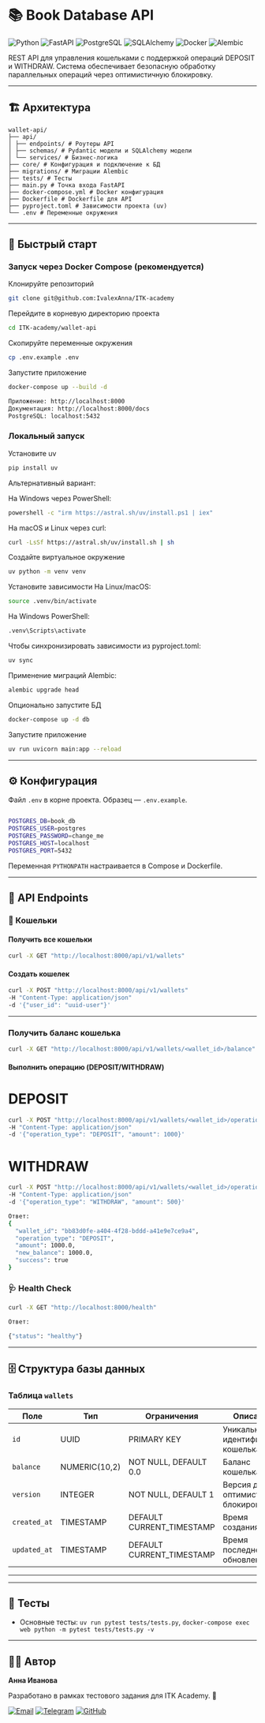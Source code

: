 # 📚 Book Database API

![Python](https://img.shields.io/badge/Python-3.12+-blue?logo=python)
![FastAPI](https://img.shields.io/badge/FastAPI-0.104+-green?logo=fastapi)
![PostgreSQL](https://img.shields.io/badge/PostgreSQL-13+-blue?logo=postgresql)
![SQLAlchemy](https://img.shields.io/badge/SQLAlchemy-2.0+-red)
![Docker](https://img.shields.io/badge/Docker-✓-blue?logo=docker)
![Alembic](https://img.shields.io/badge/Alembic-✓-yellow)

REST API для управления кошельками с поддержкой операций DEPOSIT и WITHDRAW. Система обеспечивает безопасную обработку параллельных операций через оптимистичную блокировку.

---

## 🏗 Архитектура

```
wallet-api/
├── api/
│ ├── endpoints/ # Роутеры API
│ ├── schemas/ # Pydantic модели и SQLAlchemy модели
│ └── services/ # Бизнес-логика
├── core/ # Конфигурация и подключение к БД
├── migrations/ # Миграции Alembic
├── tests/ # Тесты
├── main.py # Точка входа FastAPI
├── docker-compose.yml # Docker конфигурация
├── Dockerfile # Dockerfile для API
├── pyproject.toml # Зависимости проекта (uv)
└── .env # Переменные окружения

```
---

## 🚀 Быстрый старт

### Запуск через Docker Compose (рекомендуется)

Клонируйте репозиторий
```bash
git clone git@github.com:IvalexAnna/ITK-academy
```
Перейдите в корневую директорию проекта

```bash
cd ITK-academy/wallet-api
```

Скопируйте переменные окружения
```bash
cp .env.example .env
```
Запустите приложение
```bash
docker-compose up --build -d
```
```bash
Приложение: http://localhost:8000
Документация: http://localhost:8000/docs
PostgreSQL: localhost:5432
```
### Локальный запуск
Установите uv
```bash
pip install uv
```
Альтернативный вариант:

На Windows через PowerShell:
```bash
powershell -c "irm https://astral.sh/uv/install.ps1 | iex"
```
На macOS и Linux через curl:
```bash
curl -LsSf https://astral.sh/uv/install.sh | sh
```

Создайте виртуальное окружение 
```bash
uv python -m venv venv
```
Установите зависимости
На Linux/macOS:
```bash
source .venv/bin/activate
```
На Windows PowerShell:
```bash
.venv\Scripts\activate
```
Чтобы синхронизировать зависимости из pyproject.toml:
```bash
uv sync
```
Применение миграций Alembic:
```bash
alembic upgrade head
```
Опционально запустите БД
```bash
docker-compose up -d db
```

Запустите приложение
```bash
uv run uvicorn main:app --reload
```
---

## ⚙️ Конфигурация

Файл `.env` в корне проекта. Образец — `.env.example`.
```bash

POSTGRES_DB=book_db
POSTGRES_USER=postgres
POSTGRES_PASSWORD=change_me
POSTGRES_HOST=localhost
POSTGRES_PORT=5432
```
Переменная `PYTHONPATH` настраивается в Compose и Dockerfile.

---

## 📡 API Endpoints

### 👛 Кошельки

#### Получить все кошельки
```bash
curl -X GET "http://localhost:8000/api/v1/wallets"
```

#### Создать кошелек
```bash
curl -X POST "http://localhost:8000/api/v1/wallets"
-H "Content-Type: application/json"
-d '{"user_id": "uuid-user"}'
```

---

### Получить баланс кошелька
```bash
curl -X GET "http://localhost:8000/api/v1/wallets/<wallet_id>/balance"
```

#### Выполнить операцию (DEPOSIT/WITHDRAW)
# DEPOSIT
```bash
curl -X POST "http://localhost:8000/api/v1/wallets/<wallet_id>/operations"
-H "Content-Type: application/json"
-d '{"operation_type": "DEPOSIT", "amount": 1000}'
```
# WITHDRAW
```bash
curl -X POST "http://localhost:8000/api/v1/wallets/<wallet_id>/operations"
-H "Content-Type: application/json"
-d '{"operation_type": "WITHDRAW", "amount": 500}'
```
```bash
Ответ:
{
  "wallet_id": "bb83d0fe-a404-4f28-bddd-a41e9e7ce9a4",
  "operation_type": "DEPOSIT",
  "amount": 1000.0,
  "new_balance": 1000.0,
  "success": true
}
```


### 🩺 Health Check
```bash
curl -X GET "http://localhost:8000/health"

Ответ:

{"status": "healthy"}
```

---
## 🗄 Структура базы данных

### Таблица `wallets`

| Поле         | Тип         | Ограничения               | Описание                          |
|--------------|-------------|---------------------------|-----------------------------------|
| `id`         | UUID        | PRIMARY KEY               | Уникальный идентификатор кошелька |
| `balance`    | NUMERIC(10,2)| NOT NULL, DEFAULT 0.0     | Баланс кошелька                  |            |
| `version`    | INTEGER     | NOT NULL, DEFAULT 1       | Версия для оптимистичной блокировки |
| `created_at` | TIMESTAMP   | DEFAULT CURRENT_TIMESTAMP | Время создания                   |
| `updated_at` | TIMESTAMP   | DEFAULT CURRENT_TIMESTAMP | Время последнего обновления   

---


---

## 🧪 Тесты

- Основные тесты: `uv run pytest tests/tests.py`, `docker-compose exec web python -m pytest tests/tests.py -v`

---

## 👩‍💻 Автор

**Анна Иванова**

Разработано в рамках тестового задания для ITK Academy. 🚀


[![Email](https://img.shields.io/badge/Email-ivalex.anna@gmail.com-red?logo=gmail)](mailto:ivalex.anna@gmail.com)
[![Telegram](https://img.shields.io/badge/Telegram-@IvalexAnna-blue?logo=telegram)](https://t.me/IvalexAnna)
[![GitHub](https://img.shields.io/badge/GitHub-IvalexAnna-black?logo=github)](https://github.com/IvalexAnna)